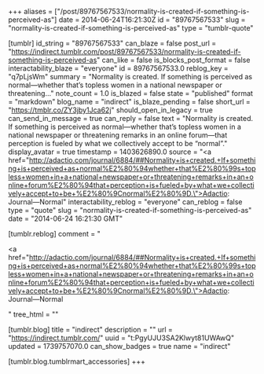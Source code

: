 +++
aliases = ["/post/89767567533/normality-is-created-if-something-is-perceived-as"]
date = 2014-06-24T16:21:30Z
id = "89767567533"
slug = "normality-is-created-if-something-is-perceived-as"
type = "tumblr-quote"

[tumblr]
id_string = "89767567533"
can_blaze = false
post_url = "https://indirect.tumblr.com/post/89767567533/normality-is-created-if-something-is-perceived-as"
can_like = false
is_blocks_post_format = false
interactability_blaze = "everyone"
id = 89767567533.0
reblog_key = "q7pLjsWm"
summary = "Normality is created. If something is perceived as normal—whether that’s topless women in a national newspaper or threatening..."
note_count = 1.0
is_blazed = false
state = "published"
format = "markdown"
blog_name = "indirect"
is_blaze_pending = false
short_url = "https://tmblr.co/ZY3jby1Jca62j"
should_open_in_legacy = true
can_send_in_message = true
can_reply = false
text = "Normality is created. If something is perceived as normal—whether that’s topless women in a national newspaper or threatening remarks in an online forum—that perception is fueled by what we collectively accept to be “normal”."
display_avatar = true
timestamp = 1403626890.0
source = "<a href=\"http://adactio.com/journal/6884/##Normality+is+created.+If+something+is+perceived+as+normal%E2%80%94whether+that%E2%80%99s+topless+women+in+a+national+newspaper+or+threatening+remarks+in+an+online+forum%E2%80%94that+perception+is+fueled+by+what+we+collectively+accept+to+be+%E2%80%9Cnormal%E2%80%9D.\">Adactio: Journal—Normal</a>"
interactability_reblog = "everyone"
can_reblog = false
type = "quote"
slug = "normality-is-created-if-something-is-perceived-as"
date = "2014-06-24 16:21:30 GMT"

[tumblr.reblog]
comment = "<p><a href=\"http://adactio.com/journal/6884/##Normality+is+created.+If+something+is+perceived+as+normal%E2%80%94whether+that%E2%80%99s+topless+women+in+a+national+newspaper+or+threatening+remarks+in+an+online+forum%E2%80%94that+perception+is+fueled+by+what+we+collectively+accept+to+be+%E2%80%9Cnormal%E2%80%9D.\">Adactio: Journal—Normal</a></p>"
tree_html = ""

[tumblr.blog]
title = "indirect"
description = ""
url = "https://indirect.tumblr.com/"
uuid = "t:PgyUJU3SA2Klwyt81UWAwQ"
updated = 1739757070.0
can_show_badges = true
name = "indirect"

[tumblr.blog.tumblrmart_accessories]
+++
